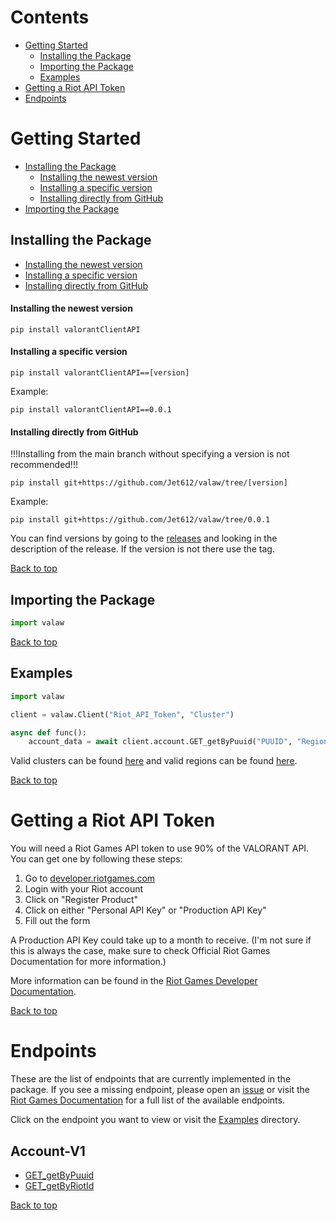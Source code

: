 # Contents
- [Getting Started](#getting-started)
    - [Installing the Package](#installing-the-package)
    - [Importing the Package](#importing-the-package)
    - [Examples](#examples)
- [Getting a Riot API Token](#getting-a-riot-api-token)
- [Endpoints](#endpoints)

# Getting Started
- [Installing the Package](#installing-the-package)
    - [Installing the newest version](#installing-the-newest-version)
    - [Installing a specific version](#installing-a-specific-version)
    - [Installing directly from GitHub](#installing-directly-from-github)
- [Importing the Package](#importing-the-package)
## Installing the Package
- [Installing the newest version](#installing-the-newest-version)
- [Installing a specific version](#installing-a-specific-version)
- [Installing directly from GitHub](#installing-directly-from-github)
#### Installing the newest version
```
pip install valorantClientAPI
```
#### Installing a specific version
```
pip install valorantClientAPI==[version]
```
Example:
```
pip install valorantClientAPI==0.0.1
```
#### Installing directly from GitHub
!!!Installing from the main branch without specifying a version is not recommended!!!
```
pip install git+https://github.com/Jet612/valaw/tree/[version]
```
Example:
```
pip install git+https://github.com/Jet612/valaw/tree/0.0.1
```
You can find versions by going to the [releases](https://github.com/Jet612/valaw/releases) and looking in the description of the release. If the version is not there use the tag.

[Back to top](#contents)
## Importing the Package
```py
import valaw
```

[Back to top](#contents)
## Examples
```py
import valaw

client = valaw.Client("Riot_API_Token", "Cluster")

async def func():
    account_data = await client.account.GET_getByPuuid("PUUID", "Region")
```
Valid clusters can be found [here](#clusters) and valid regions can be found [here](#regions).

[Back to top](#contents)
# Getting a Riot API Token
You will need a Riot Games API token to use 90% of the VALORANT API. You can get one by following these steps:
1. Go to [developer.riotgames.com](https://developer.riotgames.com/)
2. Login with your Riot account
3. Click on "Register Product"
4. Click on either "Personal API Key" or "Production API Key"
5. Fill out the form

A Production API Key could take up to a month to receive. (I'm not sure if this is always the case, make sure to check Official Riot Games Documentation for more information.)

More information can be found in the [Riot Games Developer Documentation](https://developer.riotgames.com/docs/portal#product-registration).

[Back to top](#contents)
# Endpoints
These are the list of endpoints that are currently implemented in the package. If you see a missing endpoint, please open an [issue](https://github.com/Jet612/valaw/issues) or visit the [Riot Games Documentation](https://developer.riotgames.com/apis) for a full list of the available endpoints.

Click on the endpoint you want to view or visit the [Examples](https://github.com/Jet612/valaw/docs/examples) directory.

## Account-V1
- [GET_getByPuuid](https://github.com/Jet612/valaw/docs/examples/Account-V1/GET_getByPuuid.md)
- [GET_getByRiotId](https://github.com/Jet612/valaw/docs/examples/Account-V1/GET_getByRiotId.md)

[Back to top](#contents)


